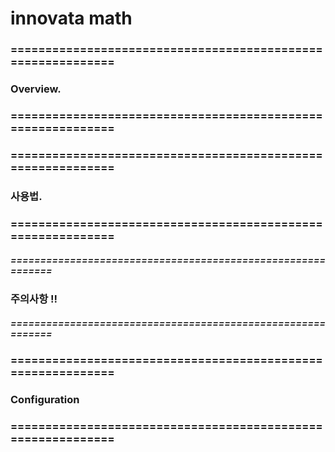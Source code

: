 
# innovata math



### ============================================================
### Overview.
### ============================================================


### ============================================================
### 사용법.
### ============================================================



##### ============================================================
### 주의사항 !!
##### ============================================================




### ============================================================
### Configuration
### ============================================================
